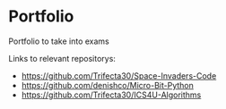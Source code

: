 # Portfolio
Portfolio to take into exams

Links to relevant repositorys:
- https://github.com/Trifecta30/Space-Invaders-Code
- https://github.com/denishco/Micro-Bit-Python
- https://github.com/Trifecta30/ICS4U-Algorithms
